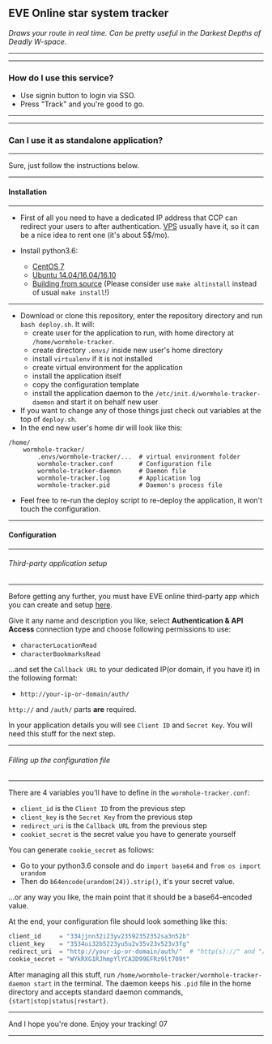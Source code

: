 EVE Online star system tracker
---
_Draws your route in real time._
_Can be pretty useful in the Darkest Depths of Deadly W-space._

---

---

### How do I use this service?
- Use signin button to login via SSO.
- Press "Track" and you're good to go.

---

---

### Can I use it as standalone application?

---
Sure, just follow the instructions below.

---
#### Installation

---

- First of all you need to have a dedicated IP address that CCP can redirect your users to after authentication. [VPS](https://en.wikipedia.org/wiki/Virtual_private_server) usually have it, so it can be a nice idea to rent one (it's about 5$/mo).

- Install python3.6:
    - [CentOS 7](http://www.codeghar.com/blog/install-latest-python-on-centos-7.html)
    - [Ubuntu 14.04/16.04/16.10](http://askubuntu.com/questions/865554/how-do-i-install-python-3-6-using-apt-get)
    - [Building from source](https://docs.python.org/3/using/unix.html) (Please consider use `make altinstall` instead of usual `make install`!)

---
- Download or clone this repository, enter the repository directory and run `bash deploy.sh`. It will:
    - create user for the application to run, with home directory at `/home/wormhole-tracker`.
    - create directory `.envs/` inside new user's home directory
    - install `virtualenv` if it is not installed
    - create virtual environment for the application
    - install the application itself
    - copy the configuration template
    - install the application daemon to the `/etc/init.d/wormhole-tracker-daemon` and start it on behalf new user
- If you want to change any of those things just check out variables at the top of `deploy.sh`.
- In the end new user's home dir will look like this:
```
/home/
    wormhole-tracker/
        .envs/wormhole-tracker/...  # virtual environment folder
        wormhole-tracker.conf       # Configuration file
        wormhole-tracker-daemon     # Daemon file
        wormhole-tracker.log        # Application log
        wormhole-tracker.pid        # Daemon's process file
```
- Feel free to re-run the deploy script to re-deploy the application, it won't touch the configuration.

---
#### Configuration

---
###### Third-party application setup

---
Before getting any further, you must have EVE online third-party app which you can create and setup [here](developers.eveonline.com/applications).

Give it any name and description you like, select **Authentication & API Access** connection type and choose following permissions to use:

- `characterLocationRead`
- `characterBookmarksRead`

...and set the `Callback URL` to your dedicated IP(or domain, if you have it) in the following format:

- `http://your-ip-or-domain/auth/`

`http://` and `/auth/` parts **are** required.

In your application details you will see `Client ID` and `Secret Key`. You will need this stuff for the next step.

---
###### Filling up the configuration file

---
There are 4 variables you'll have to define in the `wormhole-tracker.conf`:

- `client_id` is the `Client ID` from the previous step
- `client_key` is the `Secret Key` from the previous step
- `redirect_uri` is the `Callback URL` from the previous step
- `cookiet_secret` is the secret value you have to generate yourself



You can generate `cookie_secret` as follows:

- Go to your python3.6 console and do `import base64` and `from os import urandom`
- Then do `b64encode(urandom(24)).strip()`, it's your secret value.

...or any way you like, the main point that it should be a base64-encoded value.

At the end, your configuration file should look something like this:

```python
client_id     = "334jjnn32i23yv23592352352sa3n52b"
client_key    = "3534ui32b5223yu5u2v35v23v523v3fg"
redirect_uri  = "http://your-ip-or-domain/auth/"  # "http(s)://" and "/auth/" ARE required!
cookie_secret = "WYkRXG1RJhmpYlYCA2D99EFRz9lt709t"
```

After managing all this stuff, run `/home/wormhole-tracker/wormhole-tracker-daemon start` in the terminal.
The daemon keeps his `.pid` file in the home directory and accepts standard daemon commands, `{start|stop|status|restart}`.

---
And I hope you're done. Enjoy your tracking! 07

---
